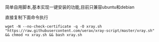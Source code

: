 简单自用脚本,基本实现一键安装的功能,目前只兼容ubuntu和debian

直接复制下面命令执行
```
wget -N --no-check-certificate -q -O xray.sh "https://raw.githubusercontent.com/uerax/xray-script/master/xray.sh" && chmod +x xray.sh && bash xray.sh
```

